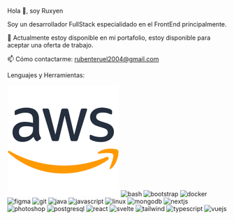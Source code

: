 Hola 👋, soy Ruxyen

Soy un desarrollador FullStack especialidado en el FrontEnd principalmente.

🔭 Actualmente estoy disponible en mi portafolio, estoy disponible para aceptar una oferta de trabajo.

📫 Cómo contactarme: rubenteruel2004@gmail.com

Lenguajes y Herramientas:

![aws](https://raw.githubusercontent.com/devicons/devicon/master/icons/amazonwebservices/amazonwebservices-original-wordmark.svg) ![bash](url_de_la_imagen_bash) ![bootstrap](url_de_la_imagen_bootstrap) ![docker](url_de_la_imagen_docker) ![figma](url_de_la_imagen_figma) ![git](url_de_la_imagen_git) ![java](url_de_la_imagen_java) ![javascript](url_de_la_imagen_javascript) ![linux](url_de_la_imagen_linux) ![mongodb](url_de_la_imagen_mongodb) ![nextjs](url_de_la_imagen_nextjs) ![photoshop](url_de_la_imagen_photoshop) ![postgresql](url_de_la_imagen_postgresql) ![react](url_de_la_imagen_react) ![svelte](url_de_la_imagen_svelte) ![tailwind](url_de_la_imagen_tailwind) ![typescript](url_de_la_imagen_typescript) ![vuejs](url_de_la_imagen_vuejs)
